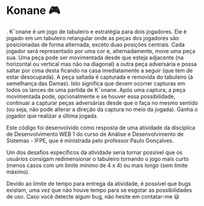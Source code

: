 # Konane :video_game:
. K¯onane é um jogo de tabuleiro e estratégia para dois jogadores. Ele é jogado em um tabuleiro retangular onde as peças dos jogadores são posicionadas de forma alternada, exceto duas posições centrais. Cada jogador será representado por uma cor e, alternadamente, move uma peça sua. Uma peça pode ser movimentada desde que esteja adjacente (na horizontal ou vertical mas não na diagonal) a outra peça adversária e possa saltar por cima desta ficando na casa imediatamente a seguir (que tem de estar desocupada). A peça saltada é capturada e removida do tabuleiro (à semelhança das Damas). Isto significa que devem ocorrer capturas em todos os lances de uma partida de K¯onane. Após uma captura, a peça movimentada pode, opcionalmente e se houver essa possibilidade, continuar a capturar peças adversárias desde que o faça no mesmo sentido (ou seja, não pode alterar a direção da captura no meio da jogada). Ganha o jogador que realizar a última jogada.

Este código foi desenvolvido como resposta de uma atividade da disciplica de Desenvolvimento WEB 1 do curso de Análise e Desenvolvimento de Sistemas - IFPE, que é ministrada pelo professor Paulo Gonçalves.

Um dos desafios específicos da atividade seria tornar possível que os usuários consigam redimensionar o tabuleiro tornando o jogo mais curto (menos casos com um limite mínimo de 4 x 4) ou mais longo (sem limite máximo). 

Devido ao limite de tempo para entrega da atividade, é possível que bugs existam, uma vez que não houve tempo para se esgotar as possibilidades de uso. Caso você detecte algum bug, não hesite em contatar-me :smiley:
